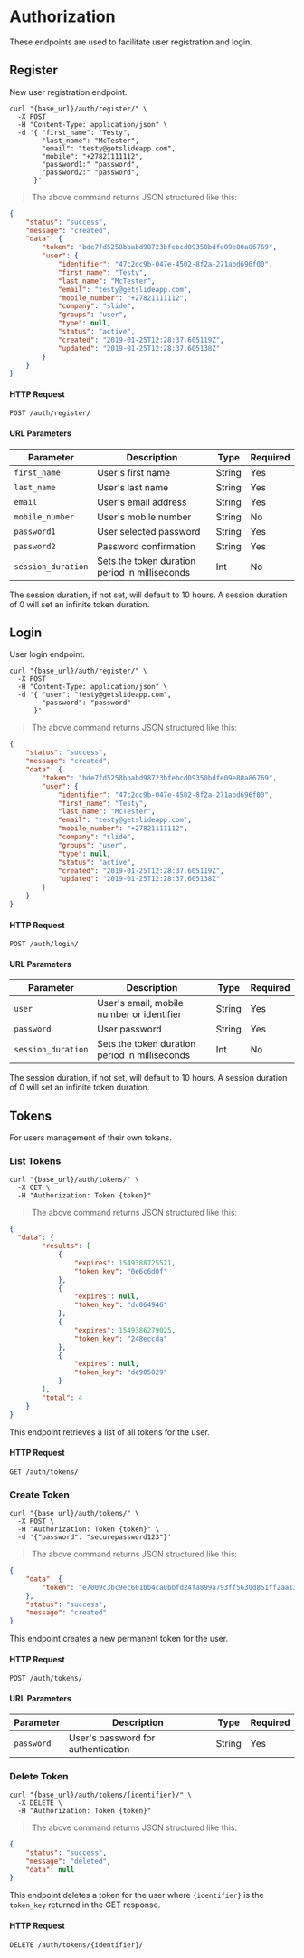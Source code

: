# Authorization

These endpoints are used to facilitate user registration and login.

## Register

New user registration endpoint.

```shell
curl "{base_url}/auth/register/" \
  -X POST
  -H "Content-Type: application/json" \
  -d '{ "first_name": "Testy",
        "last_name": "McTester",
        "email": "testy@getslideapp.com",
        "mobile": "+27821111112",
        "password1:" "password",
        "password2:" "password",      
      }'
```

> The above command returns JSON structured like this:

```json
{
    "status": "success",
    "message": "created",
    "data": {
        "token": "bde7fd5258bbabd98723bfebcd09350bdfe09e80a86769",
        "user": {
            "identifier": "47c2dc9b-047e-4502-8f2a-271abd696f00",
            "first_name": "Testy",
            "last_name": "McTester",
            "email": "testy@getslideapp.com",
            "mobile_number": "+27821111112",
            "company": "slide",
            "groups": "user",
            "type": null,
            "status": "active",
            "created": "2019-01-25T12:28:37.605119Z",
            "updated": "2019-01-25T12:28:37.605138Z"
        }
    }
}
```

#### HTTP Request

`POST /auth/register/`

#### URL Parameters

Parameter | Description | Type | Required
--------- | ----------- | -----| --------
`first_name` | User's first name | String | Yes
`last_name` | User's last name| String | Yes
`email` | User's email address | String | Yes
`mobile_number` | User's mobile number | String | No
`password1` | User selected password | String | Yes
`password2` | Password confirmation | String | Yes
`session_duration` | Sets the token duration period in milliseconds | Int | No

<aside class="notice">
The session duration, if not set, will default to 10 hours. A session duration of 0 will set an infinite token duration.
</aside>

## Login

User login endpoint.

```shell
curl "{base_url}/auth/register/" \
  -X POST
  -H "Content-Type: application/json" \
  -d '{ "user": "testy@getslideapp.com",
        "password": "password"  
      }'
```

> The above command returns JSON structured like this:

```json
{
    "status": "success",
    "message": "created",
    "data": {
        "token": "bde7fd5258bbabd98723bfebcd09350bdfe09e80a86769",
        "user": {
            "identifier": "47c2dc9b-047e-4502-8f2a-271abd696f00",
            "first_name": "Testy",
            "last_name": "McTester",
            "email": "testy@getslideapp.com",
            "mobile_number": "+27821111112",
            "company": "slide",
            "groups": "user",
            "type": null,
            "status": "active",
            "created": "2019-01-25T12:28:37.605119Z",
            "updated": "2019-01-25T12:28:37.605138Z"
        }
    }
}
```

#### HTTP Request

`POST /auth/login/`

#### URL Parameters

Parameter | Description | Type | Required
--------- | ----------- | -----| --------
`user` | User's email, mobile number or identifier | String | Yes
`password` | User password | String | Yes
`session_duration` | Sets the token duration period in milliseconds | Int | No

<aside class="notice">
The session duration, if not set, will default to 10 hours. A session duration of 0 will set an infinite token duration.
</aside>


## Tokens

For users management of their own tokens.

### List Tokens

```shell
curl "{base_url}/auth/tokens/" \
  -X GET \
  -H "Authorization: Token {token}"
```

> The above command returns JSON structured like this:

```json
{
  "data": {
        "results": [
            {
                "expires": 1549388725521,
                "token_key": "0e6c6d0f"
            },
            {
                "expires": null,
                "token_key": "dc064946"
            },
            {
                "expires": 1549386279025,
                "token_key": "248eccda"
            },
            {
                "expires": null,
                "token_key": "de905029"
            }
        ],
        "total": 4
    }
}
```

This endpoint retrieves a list of all tokens for the user.

#### HTTP Request

`GET /auth/tokens/`


### Create Token

```shell
curl "{base_url}/auth/tokens/" \
  -X POST \
  -H "Authorization: Token {token}" \
  -d '{"password": "securepassword123"}'
```

> The above command returns JSON structured like this:

```json
{
    "data": {
        "token": "e7009c3bc9ec601bb4ca0bbfd24fa899a793ff5630d851ff2aa13bf104baf140"
    },
    "status": "success",
    "message": "created"
}
```

This endpoint creates a new permanent token for the user.

#### HTTP Request

`POST /auth/tokens/`

#### URL Parameters

Parameter | Description | Type | Required
--------- | ----------- | -----| --------
`password` | User's password for authentication | String | Yes



### Delete Token

```shell
curl "{base_url}/auth/tokens/{identifier}/" \
  -X DELETE \
  -H "Authorization: Token {token}"
```

> The above command returns JSON structured like this:

```json
{
    "status": "success",
    "message": "deleted",
    "data": null
}
```

This endpoint deletes a token for the user where `{identifier}` is the `token_key` returned in the GET response.

#### HTTP Request

`DELETE /auth/tokens/{identifier}/`
